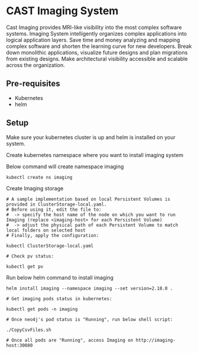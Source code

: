 # CAST Imaging System

Cast Imaging provides MRI-like visibility into the most complex software systems. Imaging System intelligently organizes complex applications into logical application layers. Save time and money analyzing and mapping complex software and shorten the learning curve for new developers. Break down monolithic applications, visualize future designs and plan migrations from existing designs. Make architectural visibility accessible and scalable across the organization.

## Pre-requisites

- Kubernetes
- helm

## Setup

Make sure your kubernetes cluster is up and helm is installed on your system.

Create kubernetes namespace where you want to install imaging system

Below command will create namespace imaging
```
kubectl create ns imaging

```

Create Imaging storage
```
# A sample implementation based on local Persistent Volumes is provided in ClusterStorage-local.yaml.
# Before using it, edit the file to:
#  -> specify the host name of the node on which you want to run Imaging (replace <imaging-host> for each Persistent Volume)
#  -> adjust the physical path of each Persistent Volume to match local folders on selected host
# Finally, apply the configuration:

kubectl ClusterStorage-local.yaml

# Check pv status:

kubectl get pv

```

Run below helm command to install imaging
```
helm install imaging --namespace imaging --set version=2.18.0 .

# Get imaging pods status in kubernetes:

kubectl get pods -n imaging

# Once neo4j's pod status is "Running", run below shell script:

./CopyCsvFiles.sh 

# Once all pods are "Running", access Imaging on http://imaging-host:30080
```
